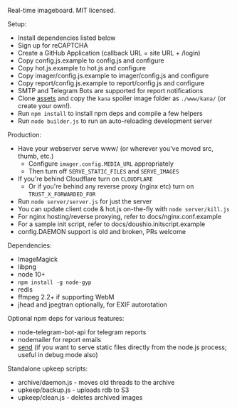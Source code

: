 Real-time imageboard.
MIT licensed.

Setup:

* Install dependencies listed below
* Sign up for reCAPTCHA
* Create a GitHub Application (callback URL = site URL + /login)
* Copy config.js.example to config.js and configure
* Copy hot.js.example to hot.js and configure
* Copy imager/config.js.example to imager/config.js and configure
* Copy report/config.js.example to report/config.js and configure
 * SMTP and Telegram Bots are supported for report notifications
* Clone [assets](https://github.com/lalcmellkmal/assets/) and copy the `kana` spoiler image folder as `./www/kana/` (or create your own!).
* Run `npm install` to install npm deps and compile a few helpers
* Run `node builder.js` to run an auto-reloading development server

Production:

* Have your webserver serve www/ (or wherever you've moved src, thumb, etc.)
  - Configure `imager.config.MEDIA_URL` appropriately
  - Then turn off `SERVE_STATIC_FILES` and `SERVE_IMAGES`
* If you're behind Cloudflare turn on `CLOUDFLARE`
  - Or if you're behind any reverse proxy (nginx etc) turn on `TRUST_X_FORWARDED_FOR`
* Run `node server/server.js` for just the server
* You can update client code & hot.js on-the-fly with `node server/kill.js`
* For nginx hosting/reverse proxying, refer to docs/nginx.conf.example
* For a sample init script, refer to docs/doushio.initscript.example
* config.DAEMON support is old and broken, PRs welcome

Dependencies:

* ImageMagick
* libpng
* node 10+
* `npm install -g node-gyp`
* redis
* ffmpeg 2.2+ if supporting WebM
* jhead and jpegtran optionally, for EXIF autorotation

Optional npm deps for various features:

* node-telegram-bot-api for telegram reports
* nodemailer for report emails
* [send](https://github.com/visionmedia/send) (if you want to serve static files directly from the node.js process; useful in debug mode also)

Standalone upkeep scripts:

* archive/daemon.js - moves old threads to the archive
* upkeep/backup.js - uploads rdb to S3
* upkeep/clean.js - deletes archived images
